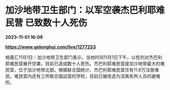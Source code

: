 # 加沙地带卫生部门：以军空袭杰巴利耶难民营 已致数十人死伤

**2023-11-01 16:09**

**https://www.gelonghui.com/live/1277253**

格隆汇11月1日｜加沙地带卫生部门表示，当地时间11月1日下午，以色列对杰巴利耶难民营展开空袭，目前已造成数十人死伤。杰巴利耶难民营是加沙地带最大的难民营，位于加沙地带北部。根据联合国统计，杰巴利耶难民营住有11.6万注册难民。难民营内还有三所联合国运营的学校，目前已被改造为流离失所人员的避难所。